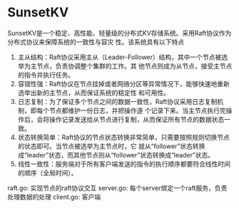 # SunsetKV

SunsetKV是一个稳定、高性能、轻量级的分布式KV存储系统。采用Raft协议作为分布式协议来保障系统的一致性与容灾
性。该系统具有以下特点
1. 主从结构：Raft协议采用主从（Leader-Follower）结构，其中一个节点被选举为主节点，负责协调整个集群的工作。其
   他节点则成为从节点，接受主节点的指令并执行任务。
2. 容错性强：Raft协议在节点挂掉或者网络分区等异常情况下，能够快速地重新选举出新的主节点，从而保证系统的稳定性
   和可用性。
3. 日志复制：为了保证多个节点之间的数据一致性，Raft协议采用日志复制机制，即每个节点都维护一份日志，并把操作逐
   个记录下来。当主节点执行完操作后，会将操作记录发送给从节点进行复制，从而保证所有节点的数据状态一致。
4. 状态转换简单：Raft协议的节点状态转换非常简单，只需要按照规则切换节点的状态即可。当节点被选举为主节点时，它
   就从“follower”状态转换成“leader”状态，而其他节点则从“follower”状态转换成“leader”状态。
5. 线性一致性：服务端对于所有客户端发送的指令的执行顺序都要符合线性时间的顺序（全局时间）。

raft.go: 实现节点的raft协议交互
server.go: 每个server绑定一个raft服务，负责处理数据的处理
client.go: 客户端
